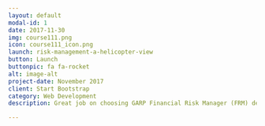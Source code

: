 ```yaml
---
layout: default
modal-id: 1
date: 2017-11-30
img: course111.png
icon: course111_icon.png
launch: risk-management-a-helicopter-view
button: Launch
buttonpic: fa fa-rocket
alt: image-alt
project-date: November 2017
client: Start Bootstrap
category: Web Development
description: Great job on choosing GARP Financial Risk Manager (FRM) designation as you advance your career. In FRM Level I, we will be learning Foundations of Risk Management, Quantitative Analysis, Financial Markets and Products, and Valuation and Risk Models. Excited? Let's get started!

---
```


